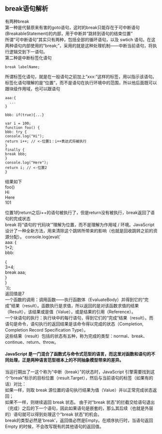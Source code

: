 ## break语句解析  
有两种break  
第一种是代替原来有害的goto语句，这时的break只能存在于可中断语句(BreakableStatement)的内部，用于中断并“跳转到语句的结束位置”  
所谓“可中断语句”其实只有两种，包括全部的循环语句，以及 swtich 语句。在这两种语句内部使用的“break;”，采用的就是这种处理机制——中断当前语句，将执行逻辑交到下一语句。  
第二种是中断标签化语句  
```
break labelName;
```  
所谓标签化语句，就是在一般语句之前加上“xxx:”这样的标签，用以指示该语句。  
标签化语句理解的是“位置”，而不是语句在执行环境中的范围，所以他后面既可以跟块级作用域，也可以跟语句  
```    
aaa:{   
  ...  
}   
```  
```  
bbb: if(true){...}
```  

```
var i = 100;
function foo() { 
bbb: try { 
console.log("Hi"); 
return i++; // <-位置1：i++表达式将被执行 
} 
finally { 
break bbb; 
} 
console.log("Here"); 
return i; // <-位置2
}
```  
结果如下  
foo()  
Hi  
Here  
101  
    
位置1的return之后i++的语句被执行了，但是return没有被执行，break返回了语句的完成状态  
break 将“语句的‘代码块’”理解为位置，而不是理解为作用域 / 环境。JavaScript 设计了一种全新方法，用来清除这个跳转所带来的影响（也就是回收跳转之前的资源分配）。 
console.log(eval(`      
aaa: {  
1+2;   
bbb:    
 
 {   
   3+4;  
   break aaa;   
 }  
}  
`));  
返回值是7  
一个函数的调用：调用函数——执行函数体（EvaluateBody）并得到它的“完成”结果（result）。函数执行是求值，所以返回的是对该函数求值的结果（Result），该结果或是值（Value），或是结果的引用（Reference）。  
一个块语句的执行：执行块中的每行语句，得到它们的“完成”结果（result）。而语句是命令，语句执行的返回结果是该命令得以完成的状态（Completion, Completion Record Specification Type）。  
这些结果（result）包括的状态有五种，称为完成的类型：normal、break、continue、return、throw。  
#### JavaScript 是一门混合了函数式与命令式范型的语言，而这里对函数和语句的不同处理，正是两种语言范型根本上的不同抽象模型带来的差异。
当运行期出了一这个称为“中断（break）”的状态时，JavaScript 引擎需要找到这个“break”标示的目标位置（result.Target），然后与当前语句的标签（如果有的话）对比：  
如果一样，则取 break 源位置的语句执行结果为值（Value）并以正常完成状态返回；  
如果不一样，则继续返回 break 状态。
由于对“break 状态”的拦截交给语句退出（完成）之后的下一个语句，因此如果语句是嵌套的，那么其后续（也就是外层的）语句就可以得到处理这个“break 状态”的机会。  
break的类型必然是'break'，返回值必然是Empty。在顺序执行时，当语句返回 Empty 的时候，不会改写既有的其他语句的返回值。  





